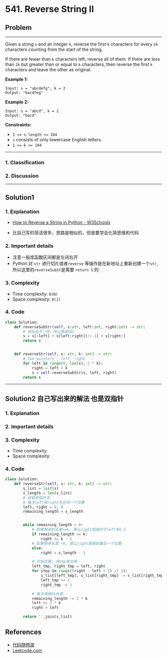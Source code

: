 # 541. Reverse String II

## Problem

*****

Given a string `s` and an integer `k`, reverse the first `k` characters for every `2k` characters counting from the start of the string.

If there are fewer than `k` characters left, reverse all of them. If there are less than `2k` but greater than or equal to `k` characters, then reverse the first `k` characters and leave the other as original.

 

**Example 1:**

```
Input: s = "abcdefg", k = 2
Output: "bacdfeg"
```

**Example 2:**

```
Input: s = "abcd", k = 2
Output: "bacd"
```

 

**Constraints:**

- `1 <= s.length <= 104`
- `s` consists of only lowercase English letters.
- `1 <= k <= 104`

******

### 1. Classification



### 2. Discussion



*******

## Solution1

### 1. Explanation

- [How to Reverse a String in Python - W3Schools](https://www.w3schools.com/python/python_howto_reverse_string.asp)

- 比自己写的简洁很多，思路是相似的，但是要学会化简思维和代码	

### 2. Important details

- 注意一般库函数区间都是左闭右开
- Python 对 `str` 进行切片或者`reverse` 等操作是在新地址上重新创建一个`str`, 所以这里的`reverseSubSt`是需要 `return S` 的

### 3. Complexity

- Time complexity: `O(N)`
- Space complexity: `O(1)`



### 4. Code

```python
class Solution:
    def reverseSubStr(self, s:str, left:int, right:int) -> str:
        # 地址会不一样，所以要返回s
        s = s[:left] + s[left:right][::-1] + s[right:]
        return s


    def reverseStr(self, s: str, k: int) -> str:
        # Two pointers - left, right
        for left in range(0, len(s), 2 * k):
            right = left + k
            s = self.reverseSubStr(s, left, right)
        return s
```



********

## Solution2 自己写出来的解法 也是双指针

### 1. Explanation





### 2. Important details





### 3. Complexity

- Time complexity:
- Space complexity:



### 4. Code

```python
class Solution:
    def reverseStr(self, s: str, k: int) -> str:
        s_list = list(s)
        s_length = len(s_list)
        # 还是双指针法
        # 每次left和right先在同一个位置
        left, right = 0, 0
        remaining_length = s_length


        while remaining_length > 0:
            # 如果剩余的长度>=k, 那么right就相对于left多k-1
            if remaining_length >= k:
                right += k - 1
            # 如果剩余长度 <k, 那么right直接到最后一个位置
            else:
                right = s_length - 1

            # 开始交换, 用tmp来交换
            left_tmp, right_tmp = left, right
            for step in range((right - left + 1) // 2):
                s_list[left_tmp], s_list[right_tmp]  = s_list[right_tmp], s_list[left_tmp]
                left_tmp += 1
                right_tmp -= 1

            # 每次减掉2k长度  
            remaining_length -= 2 * k
            left += 2 * k
            right = left

        return ''.join(s_list)
```

## References

- [代码随想录 ](https://github.com/youngyangyang04/leetcode-master)
- [Leetcode.com](https://leetcode.com/problemset/all/)

